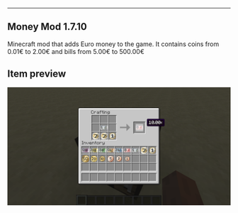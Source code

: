 ----------------
Money Mod 1.7.10
----------------
Minecraft mod that adds Euro money to the game.
It contains coins from 0.01€ to 2.00€ and bills from 5.00€ to 500.00€

Item preview
------------
![Item preview](screenshots/Screenshot1.png)
